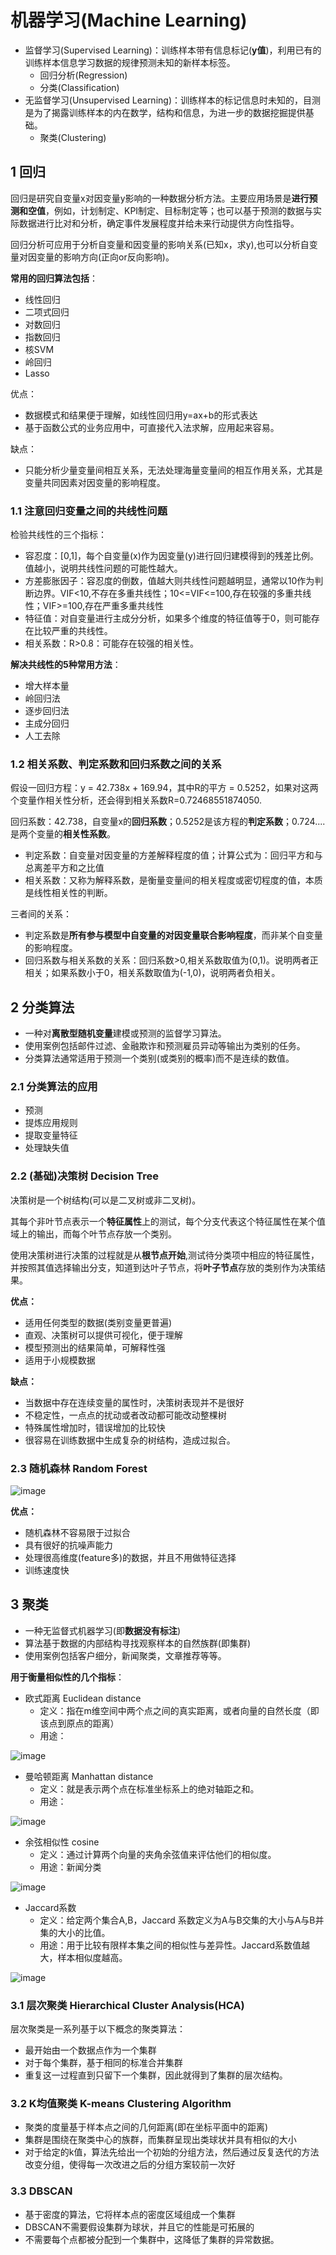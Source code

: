 # 机器学习(Machine Learning)
- 监督学习(Supervised Learning)：训练样本带有信息标记(**y值**)，利用已有的训练样本信息学习数据的规律预测未知的新样本标签。
  - 回归分析(Regression)
  - 分类(Classification)
- 无监督学习(Unsupervised Learning)：训练样本的标记信息时未知的，目测是为了揭露训练样本的内在数学，结构和信息，为进一步的数据挖掘提供基础。
  - 聚类(Clustering)
## 1 回归
回归是研究自变量x对因变量y影响的一种数据分析方法。主要应用场景是**进行预测和空值**，例如，计划制定、KPI制定、目标制定等；也可以基于预测的数据与实际数据进行比对和分析，确定事件发展程度并给未来行动提供方向性指导。

回归分析可应用于分析自变量和因变量的影响关系(已知x，求y),也可以分析自变量对因变量的影响方向(正向or反向影响)。

**常用的回归算法包括**：
- 线性回归
- 二项式回归
- 对数回归
- 指数回归
- 核SVM
- 岭回归
- Lasso

优点：
- 数据模式和结果便于理解，如线性回归用y=ax+b的形式表达
- 基于函数公式的业务应用中，可直接代入法求解，应用起来容易。

缺点：
- 只能分析少量变量间相互关系，无法处理海量变量间的相互作用关系，尤其是变量共同因素对因变量的影响程度。

### 1.1 注意回归变量之间的共线性问题
检验共线性的三个指标：
- 容忍度：[0,1]，每个自变量(x)作为因变量(y)进行回归建模得到的残差比例。值越小，说明共线性问题的可能性越大。
- 方差膨胀因子：容忍度的倒数，值越大则共线性问题越明显，通常以10作为判断边界。VIF<10,不存在多重共线性；10<=VIF<=100,存在较强的多重共线性；VIF>=100,存在严重多重共线性
- 特征值：对自变量进行主成分分析，如果多个维度的特征值等于0，则可能存在比较严重的共线性。
- 相关系数：R>0.8：可能存在较强的相关性。

**解决共线性的5种常用方法**：
- 增大样本量
- 岭回归法
- 逐步回归法
- 主成分回归
- 人工去除

### 1.2 相关系数、判定系数和回归系数之间的关系
假设一回归方程：y = 42.738x + 169.94，其中R的平方 = 0.5252，如果对这两个变量作相关性分析，还会得到相关系数R=0.72468551874050.

回归系数：42.738，自变量x的**回归系数**；0.5252是该方程的**判定系数**；0.724....是两个变量的**相关性系数**。
- 判定系数：自变量对因变量的方差解释程度的值；计算公式为：回归平方和与总离差平方和之比值
- 相关系数：又称为解释系数，是衡量变量间的相关程度或密切程度的值，本质是线性相关性的判断。

三者间的关系：
- 判定系数是**所有参与模型中自变量的对因变量联合影响程度**，而非某个自变量的影响程度。
- 回归系数与相关系数的关系：回归系数>0,相关系数取值为(0,1)。说明两者正相关；如果系数小于0，相关系数取值为(-1,0)，说明两者负相关。

## 2 分类算法
- 一种对**离散型随机变量**建模或预测的监督学习算法。
- 使用案例包括邮件过滤、金融欺诈和预测雇员异动等输出为类别的任务。
- 分类算法通常适用于预测一个类别(或类别的概率)而不是连续的数值。

### 2.1 分类算法的应用
- 预测
- 提炼应用规则
- 提取变量特征
- 处理缺失值

### 2.2 (基础)决策树 Decision Tree
决策树是一个树结构(可以是二叉树或非二叉树)。

其每个非叶节点表示一个**特征属性**上的测试，每个分支代表这个特征属性在某个值域上的输出，而每个叶节点存放一个类别。

使用决策树进行决策的过程就是从**根节点开始**,测试待分类项中相应的特征属性，并按照其值选择输出分支，知道到达叶子节点，将**叶子节点**存放的类别作为决策结果。

**优点：**
- 适用任何类型的数据(类别变量更普遍)
- 直观、决策树可以提供可视化，便于理解
- 模型预测出的结果简单，可解释性强
- 适用于小规模数据

**缺点：**
- 当数据中存在连续变量的属性时，决策树表现并不是很好
- 不稳定性，一点点的扰动或者改动都可能改动整棵树
- 特殊属性增加时，错误增加的比较快
- 很容易在训练数据中生成复杂的树结构，造成过拟合。

### 2.3 随机森林 Random Forest
![image](https://github.com/teamowu/Machine-Learning/blob/master/images/Random%20Forest.png)

**优点：**
- 随机森林不容易限于过拟合
- 具有很好的抗噪声能力
- 处理很高维度(feature多)的数据，并且不用做特征选择
- 训练速度快

## 3 聚类
- 一种无监督式机器学习(即**数据没有标注**)
- 算法基于数据的内部结构寻找观察样本的自然族群(即集群)
- 使用案例包括客户细分，新闻聚类，文章推荐等等。

**用于衡量相似性的几个指标**：
- 欧式距离 Euclidean distance
  - 定义：指在m维空间中两个点之间的真实距离，或者向量的自然长度（即该点到原点的距离）
  - 用途：
  
![image](https://github.com/teamowu/Machine-Learning/blob/master/images/%E6%AC%A7%E5%BC%8F%E8%B7%9D%E7%A6%BB.png)

- 曼哈顿距离 Manhattan distance
  - 定义：就是表示两个点在标准坐标系上的绝对轴距之和。
  - 用途：
  
![image](https://github.com/teamowu/Machine-Learning/blob/master/images/%E6%9B%BC%E5%93%88%E9%A1%BF%E8%B7%9D%E7%A6%BB.png)

- 余弦相似性 cosine
  - 定义：通过计算两个向量的夹角余弦值来评估他们的相似度。
  - 用途：新闻分类
  
![image](https://github.com/teamowu/Machine-Learning/blob/master/images/%E4%BD%99%E5%BC%A6%E7%9B%B8%E4%BC%BC%E6%80%A7.png)

- Jaccard系数
  - 定义：给定两个集合A,B，Jaccard 系数定义为A与B交集的大小与A与B并集的大小的比值。
  - 用途：用于比较有限样本集之间的相似性与差异性。Jaccard系数值越大，样本相似度越高。
  
![image](https://github.com/teamowu/Machine-Learning/blob/master/images/jaccard%E7%B3%BB%E6%95%B0.png)

### 3.1 层次聚类 Hierarchical Cluster Analysis(HCA)
层次聚类是一系列基于以下概念的聚类算法：
- 最开始由一个数据点作为一个集群
- 对于每个集群，基于相同的标准合并集群
- 重复这一过程直到只留下一个集群，因此就得到了集群的层次结构。

### 3.2 K均值聚类 K-means Clustering Algorithm
- 聚类的度量基于样本点之间的几何距离(即在坐标平面中的距离)
- 集群是围绕在聚类中心的族群，而集群呈现出类球状并具有相似的大小
- 对于给定的k值，算法先给出一个初始的分组方法，然后通过反复迭代的方法改变分组，使得每一次改进之后的分组方案较前一次好

### 3.3 DBSCAN
- 基于密度的算法，它将样本点的密度区域组成一个集群
- DBSCAN不需要假设集群为球状，并且它的性能是可拓展的
- 不需要每个点都被分配到一个集群中，这降低了集群的异常数据。
  

